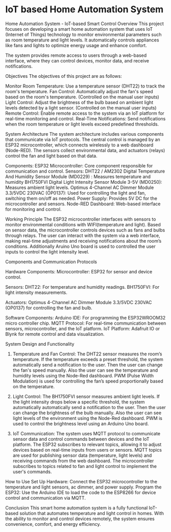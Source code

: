 # IoT based Home Automation System

Home Automation System - IoT-based Smart Control
Overview
This project focuses on developing a smart home automation system that uses IoT (Internet of Things) technology to monitor environmental parameters such as room temperature and light levels. It automatically controls appliances like fans and lights to optimize energy usage and enhance comfort.

The system provides remote access to users through a web-based interface, where they can control devices, monitor data, and receive notifications.

Objectives
The objectives of this project are as follows:

Monitor Room Temperature: Use a temperature sensor (DHT22) to track the room's temperature.
Fan Control: Automatically adjust the fan's speed based on the room's temperature. (Controlled on the manual user inputs)
Light Control: Adjust the brightness of the bulb based on ambient light levels detected by a light sensor. (Controlled on the manual user inputs)
Remote Control: Enable remote access to the system via an IoT platform for real-time monitoring and control.
Real-Time Notifications: Send notifications when the room temperature or light levels exceed predefined thresholds.

System Architecture
The system architecture includes various components that communicate via IoT protocols. The central control is managed by an ESP32 microcontroller, which connects wirelessly to a web dashboard (Node-RED). The sensors collect environmental data, and actuators (relays) control the fan and light based on that data.

Components:
ESP32 Microcontroller: Core component responsible for communication and control.
Sensors:
DHT22 / AM2302 Digital Temperature And Humidity Sensor Module (MD0229) : Measures temperature and humidity
BH1750FVI Digital Light Intensity Sensor Module 3-5V (MD0250): Measures ambient light levels.
Optimus 4-Channel AC Dimmer Module 3.3/5VDC 230VAC (OP0137): Used for controlling the light and fan, switching them on/off as needed.
Power Supply: Provides 5V DC for the microcontroller and sensors.
Node-RED Dashboard: Web-based interface for monitoring and control.

Working Principle
The ESP32 microcontroller interfaces with sensors to monitor environmental conditions with WIFI(temperature and light).
Based on sensor data, the microcontroller controls devices such as fans and bulbs through relays.
The user can interact with the system via a web interface, making real-time adjustments and receiving notifications about the room’s conditions.
Additionally Aruino Uno board is used to controlled the user inputs to control the light intensity level.

Components and Communication Protocols

Hardware Components:
Microcontroller: ESP32 for sensor and device control.

Sensors:
DHT22: For temperature and humidity readings.
BH1750FVI: For light intensity measurements.

Actuators: 
Optimus 4-Channel AC Dimmer Module 3.3/5VDC 230VAC (OP0137)  for controlling the fan and bulb.

Software Components:
Arduino IDE: For programming the ESP32­WROOM­32 micro controller chip.
MQTT Protocol: For real-time communication between sensors, microcontroller, and the IoT platform.
IoT Platform: Adafruit IO or Blynk for remote control and data visualization.

System Design and Functionality
1. Temperature and Fan Control:
The DHT22 sensor measures the room’s temperature.
If the temperature exceeds a preset threshold, the system automatically send a notification to the user. Then the user can change the fan's speed manually. Also the user can see the temperature and humidity levels using the Node-Red dashboard.
PWM (Pulse Width Modulation) is used for controlling the fan’s speed proportionally based on the temperature.

3. Light Control:
The BH1750FVI sensor measures ambient light levels.
If the light intensity drops below a specific threshold, the system automatically automatically send a notification to the user. Then the user can change the brightness of the bulb manually. Also the user can see light levels of the environment using the Node-Red dashboard. PWM is used to control the brightness level using an Arduino Uno board.

5. IoT Communication:
The system uses MQTT protocol to communicate sensor data and control commands between devices and the IoT platform.
The ESP32 subscribes to relevant topics, allowing it to adjust devices based on real-time inputs from users or sensors.
MQTT topics are used for publishing sensor data (temperature, light levels) and receiving commands from the web dashboard.
The microcontroller subscribes to topics related to fan and light control to implement the user's commands.

How to Use
Set Up Hardware: Connect the ESP32 microcontroller to the temperature and light sensors, ac dimmer, and power supply.
Program the ESP32: Use the Arduino IDE to load the code to the ESP8266 for device control and communication via MQTT.

Conclusion
This smart home automation system is a fully functional IoT-based solution that automates temperature and light control in homes. With the ability to monitor and control devices remotely, the system ensures convenience, comfort, and energy efficiency.
